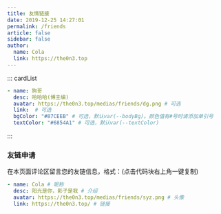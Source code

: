 ```yaml
---
title: 友情链接
date: 2019-12-25 14:27:01
permalink: /friends
article: false
sidebar: false
author:
  name: Cola
  link: https://the0n3.top
---
```


<!--
普通卡片列表容器，可用于友情链接、项目推荐、古诗词展示等。
cardList 后面可跟随一个数字表示每行最多显示多少个，选值范围1~4，默认3。在小屏时会根据屏幕宽度减少每行显示数量。
-->

::: cardList

```yaml
- name: 狗哥
  desc: 哈哈哈(博主编)
  avatar: https://the0n3.top/medias/friends/dg.png # 可选
  link:  # 可选
  bgColor: "#87CEEB" # 可选，默认var(--bodyBg)。颜色值有#号时请添加单引号
  textColor: "#6854A1" # 可选，默认var(--textColor)
```

:::

### 友链申请

在本页面评论区留言您的友链信息，格式：(点击代码块右上角一键复制)

```yaml
- name: Cola # 昵称
  desc: 阳光是你，影子是我 # 介绍
  avatar: https://the0n3.top/medias/friends/syz.png # 头像
  link: https://the0n3.top/ # 链接
```
